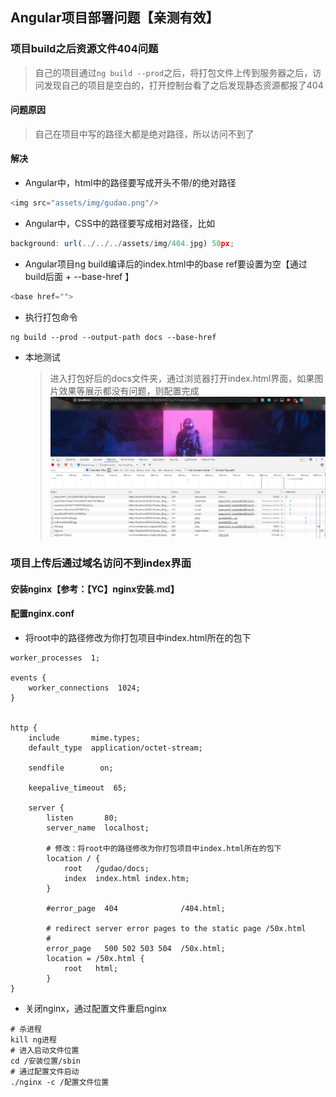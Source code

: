 ## Angular项目部署问题【亲测有效】

### 项目build之后资源文件404问题
> 自己的项目通过`ng build --prod`之后，将打包文件上传到服务器之后，访问发现自己的项目是空白的，打开控制台看了之后发现静态资源都报了404

#### 问题原因
> 自己在项目中写的路径大都是绝对路径，所以访问不到了

#### 解决
* Angular中，html中的路径要写成开头不带/的绝对路径
```js
<img src="assets/img/gudao.png"/>
```

* Angular中，CSS中的路径要写成相对路径，比如
```js
background: url(../../../assets/img/404.jpg) 50px;
```

* Angular项目ng build编译后的index.html中的base ref要设置为空【通过build后面 + --base-href 】
```js
<base href="">
```

* 执行打包命令
```shell
ng build --prod --output-path docs --base-href 
```

* 本地测试
    > 进入打包好后的docs文件夹，通过浏览器打开index.html界面，如果图片效果等展示都没有问题，则配置完成
![项目打包后资源无法加载问题解决](../resource/vue/vue-项目打包后资源无法加载问题解决.png)
  
### 项目上传后通过域名访问不到index界面

#### 安装nginx【参考：【YC】nginx安装.md】

#### 配置nginx.conf
* 将root中的路径修改为你打包项目中index.html所在的包下
```shell
worker_processes  1;

events {
    worker_connections  1024;
}


http {
    include       mime.types;
    default_type  application/octet-stream;

    sendfile        on;

    keepalive_timeout  65;

    server {
        listen       80;
        server_name  localhost;

        # 修改：将root中的路径修改为你打包项目中index.html所在的包下
        location / {
            root   /gudao/docs;
            index  index.html index.htm;
        }

        #error_page  404              /404.html;

        # redirect server error pages to the static page /50x.html
        #
        error_page   500 502 503 504  /50x.html;
        location = /50x.html {
            root   html;
        }
}
```

* 关闭nginx，通过配置文件重启nginx
```shell
# 杀进程
kill ng进程
# 进入启动文件位置
cd /安装位置/sbin
# 通过配置文件启动
./nginx -c /配置文件位置
```
